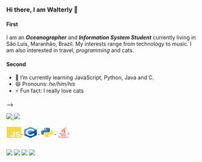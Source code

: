 ### Hi there, I am Walterly 👋

<!--
**leviOceans/leviOceans** is a ✨ _special_ ✨ repository because its `README.md` (this file) appears on your GitHub profile.

Here are some ideas to get you started: -->
#### First
I am an ***Oceanographer*** and ***Information System Student*** currently living in São Luís, Maranhão, Brazil. My interests range from technology to music. I am also interested in travel, *programming* and cats.
#### Second
<!-- 🔭 I’m currently working on ... -->
- 🌱 I’m currently learning JavaScript, Python, Java and C.
- 😄 Pronouns: *he/him/his*
- ⚡ Fun fact: I really love cats
<!-- 👯 I’m looking to collaborate on ...
- 🤔 I’m looking for help with ...
- 💬 Ask me about ...
- 📫 How to reach me: ... -->

-->
 <div>
  <a href="https://github.com/leviOceans">
  <img height="180em" src="https://github-readme-stats.vercel.app/api?username=walterly&show_icons=true&theme=dracula&include_all_commits=true&count_private=true"/>
  <img height="180em" src="https://github-readme-stats.vercel.app/api/top-langs/?username=walterly&layout=compact&langs_count=16&theme=dracula"/>
</div>
<div style="display: inline_block"><br>
  <img align="center" alt="leviOceans-Js" height="30" width="40" src="https://raw.githubusercontent.com/devicons/devicon/master/icons/javascript/javascript-plain.svg">
  <img align="center" alt="leviOceans-C" height="30" width="40" src="https://raw.githubusercontent.com/devicons/devicon/master/icons/c/c-original.svg">
  <img align="center" alt="leviOceans-Python" height="30" width="40" src="https://raw.githubusercontent.com/devicons/devicon/master/icons/python/python-original.svg">
  <img align="center" alt="leviOceans-Java" height="30" width="40" src="https://raw.githubusercontent.com/devicons/devicon/master/icons/java/java-plain.svg">
</div>
  
  ##
 
<div> 
  <a href="https://www.youtube.com/c/WalterlySullivan" target="_blank"><img src="https://img.shields.io/badge/YouTube-FF0000?style=for-the-badge&logo=youtube&logoColor=white" target="_blank"></a>
  <a href="https://instagram.com/walterly" target="_blank"><img src="https://img.shields.io/badge/-Instagram-%23E4405F?style=for-the-badge&logo=instagram&logoColor=white" target="_blank"></a>
 	<a href="https://www.twitch.tv/walterlysullivan" target="_blank"><img src="https://img.shields.io/badge/Twitch-9146FF?style=for-the-badge&logo=twitch&logoColor=white" target="_blank"></a>
 <!-- a href="https://discord.gg/Walterly#9757" target="_blank"><img src="https://img.shields.io/badge/Discord-7289DA?style=for-the-badge&logo=discord&logoColor=white" target="_blank"></a --> 
  <!-- a href = "mailto:contato@email.tech"><img src="https://img.shields.io/badge/-Gmail-%23333?style=for-the-badge&logo=gmail&logoColor=white" target="_blank"></a -->
  <a href="https://www.linkedin.com/in/walterly-sb" target="_blank"><img src="https://img.shields.io/badge/-LinkedIn-%230077B5?style=for-the-badge&logo=linkedin&logoColor=white" target="_blank"></a> 
</div>


